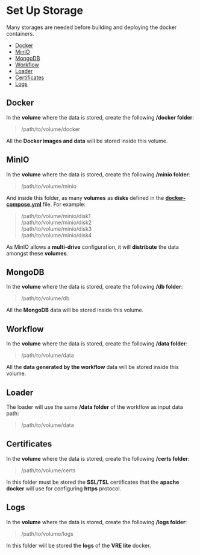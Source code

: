 # Set Up Storage

Many storages are needed before building and deploying the docker containers. 

* [Docker](#docker)
* [MinIO](#minio)
* [MongoDB](#mongodb)
* [Workflow](#workflow)
* [Loader](#loader)
* [Certificates](#certificates)
* [Logs](#logs)

## Docker

In the **volume** where the data is stored, create the following **/docker folder**:

> /path/to/volume/docker

All the **Docker images and data** will be stored inside this volume.

## MinIO

In the **volume** where the data is stored, create the following **/minio folder**:

> /path/to/volume/minio

And inside this folder, as many **volumes** as **disks** defined in the [**docker-compose.yml**](../docker-compose.yml) file. For example:

> /path/to/volume/minio/disk1 <br>
/path/to/volume/minio/disk2 <br>
/path/to/volume/minio/disk3 <br>
/path/to/volume/minio/disk4

As MinIO allows a **multi-drive** configuration, it will **distribute** the data amongst these **volumes**.

## MongoDB

In the **volume** where the data is stored, create the following **/db folder**:

> /path/to/volume/db

All the **MongoDB** data will be stored inside this volume.

## Workflow

In the **volume** where the data is stored, create the following **/data folder**:

> /path/to/volume/data

All the **data generated by the workflow** data will be stored inside this volume.

## Loader

The loader will use the same **/data folder** of the workflow as input data path:

> /path/to/volume/data

## Certificates

In the **volume** where the data is stored, create the following **/certs folder**:

> /path/to/volume/certs

In this folder must be stored the **SSL/TSL** certificates that the **apache docker** will use for configuring **https** protocol.

## Logs

In the **volume** where the data is stored, create the following **/logs folder**:

> /path/to/volume/logs

In this folder will be stored the **logs** of the **VRE lite** docker.